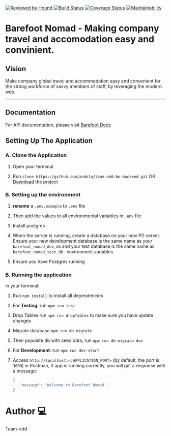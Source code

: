 [![Reviewed by Hound](https://img.shields.io/badge/Reviewed_by-Hound-8E64B0.svg)](https://houndci.com)
[![Build Status](https://travis-ci.org/andela/team-odd-bn-backend.svg?branch=develop)](https://travis-ci.org/andela/team-odd-bn-backend)
[![Coverage Status](https://coveralls.io/repos/github/andela/team-odd-bn-backend/badge.svg?branch=develop)](https://coveralls.io/github/andela/team-odd-bn-backend?branch=develop)
[![Maintainability](https://api.codeclimate.com/v1/badges/97cfd183a562e8b5d53f/maintainability)](https://codeclimate.com/github/andela/team-odd-bn-backend/maintainability)

Barefoot Nomad - Making company travel and accomodation easy and convinient.
=======

## Vision
Make company global travel and accommodation easy and convenient for the strong workforce of savvy members of staff, by leveraging the modern web.

---

## Documentation

For API documentation, please visit [Barefoot Docs](https://team-odd-bn-backend-staging.herokuapp.com/api-docs/)

## Setting Up The Application

### A. Clone the Application

1. Open your terminal 

2. Run `clone https://github.com/andela/team-odd-bn-backend.git` OR [Download](https://github.com/andela/team-odd-bn-backend/archive/develop.zip) the project

### B. Setting up the environment

1. **rename** a `.env.example` to `.env` file

2. Then add the values to all environmental variables in `.env` file
 
3. Install postgres

4. When the server is running, create a database on your new PG server. Ensure your new development database is the same name as your ` barefoot_nomad_dev_db `  and your test database is the same name as ` barefoot_nomad_test_db  ` environment variables

5. Ensure you have Postgres running 

### B. Running the application

In your terminal:

1. Run `npm install` to install all dependencies

2. For **Testing**: run `npm run test`

3. Drop Tables run `npm run dropTables` to make sure you have update changes

4. Migrate database `npm run db-migrate` 

5. Then populate db with seed data, run `npm run db-migrate-dev`

6. For **Development**: run `npm run dev-start`

7. Access ` http://localhost:<:APPLICATION_PORT> ` (by default, the port is `3000`) in Postman, if app is running correctly, you will get a response with a message:

    ```javascript
   { 
       "message": "Welcome to Barefoot Nomad."
   }
    ```
# Author :computer:
 Team-odd


